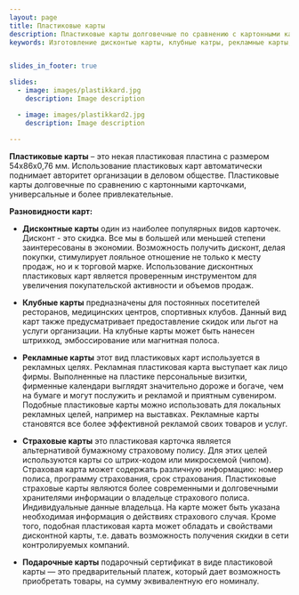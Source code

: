 ```yaml
---
layout: page
title: Пластиковые карты
description: Пластиковые карты долговечные по сравнению с картонными карточками, универсальные и более привлекательные.
keywords: Изготовление дисконтые карты, клубные катры, рекламные карты, страховые карты, подарочные карты, скидочные карты.


slides_in_footer: true

slides:
  - image: images/plastikkard.jpg
    description: Image description

  - image: images/plastikkard2.jpg
    description: Image description

---
```






**Пластиковые карты** – это некая пластиковая пластина с размером 54х86х0,76 мм. Использование пластиковых карт автоматически поднимает авторитет организации в деловом обществе. Пластиковые карты долговечные по сравнению с картонными карточками, универсальные и более привлекательные.

 

**Разновидности карт:**  

 - **Дисконтные карты**
   один из наиболее популярных видов карточек. Дисконт - это скидка. Все мы в большей или меньшей степени заинтересованы в экономии. Возможность получить дисконт, делая покупки, стимулирует лояльное отношение не только к месту продаж, но и к торговой марке. Использование дисконтных пластиковых карт является проверенным инструментом для увеличения покупательской активности и объемов продаж.

 
 - **Клубные карты**
   предназначены для постоянных посетителей ресторанов, медицинских центров, спортивных клубов. Данный вид карт также предусматривает предоставление скидок или льгот на услуги организации. На клубные карты может быть нанесен штрихкод, эмбоссирование или магнитная полоса.
 
 - **Рекламные карты**
   этот вид пластиковых карт используется в рекламных целях. Рекламная пластиковая карта выступает как лицо фирмы. Выполненные на пластике персональные визитки, фирменные календари выглядят значительно дороже и богаче, чем на бумаге и могут послужить и рекламой и приятным сувениром. Подобные пластиковые карты можно использовать для локальных рекламных целей, например на выставках. Рекламные карты становятся все более эффективной рекламой своих товаров и услуг.
 
 - **Страховые карты**
   это пластиковая карточка является альтернативой бумажному страховому полису. Для этих целей используются карты со штрих-кодом или микросхемой (чипом). Страховая карта может содержать различную информацию: номер полиса, программу страхования, срок страхования. Пластиковые страховые карты являются более современными и долговечными хранителями информации о владельце страхового полиса. Индивидуальные данные владельца. На карте может быть указана необходимая информация о действиях страхового случая. Кроме того, подобная пластиковая карта может обладать и свойствами дисконтной карты, т.е. давать возможность получения скидки в сети контролируемых компаний.
 
 - **Подарочные карты**
   подарочный сертификат в виде пластиковой карты — это предварительный платеж, который дает возможность приобретать товары, на сумму эквивалентную его номиналу.





